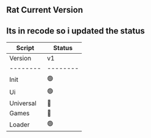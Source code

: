 ## Rat Current Version
## Its in recode so i updated the status

| Script | Status 
| -------- | -------- 
| Version | v1
| -------- | -------- 
| Init | 🟢
| Ui | 🟢 
| Universal | 🔴
| Games | 🔴
| Loader | 🟢  
